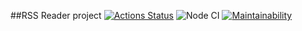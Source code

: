 ##RSS Reader project
[![Actions Status](https://github.com/nikochetov/frontend-project-lvl3/workflows/hexlet-check/badge.svg)](https://github.com/nikochetov/frontend-project-lvl3/actions)
![Node CI](https://github.com/nikochetov/frontend-project-lvl3/workflows/Node%20CI/badge.svg)
[![Maintainability](https://api.codeclimate.com/v1/badges/26d0b7fc3fb7b20267df/maintainability)](https://codeclimate.com/github/nikochetov/frontend-project-lvl3/maintainability)
